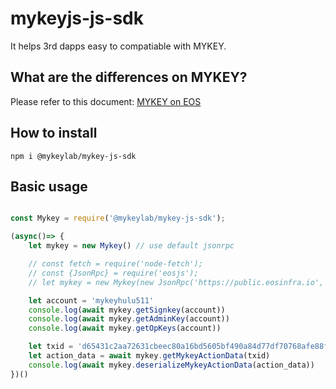 # mykeyjs-js-sdk

It helps 3rd dapps easy to compatiable with MYKEY. 

## What are the differences on MYKEY?

Please refer to this document:
[MYKEY on EOS](https://github.com/mykeylab/Documentation/blob/master/English/MYKEY%20on%20EOSIO.md)


## How to install

```
npm i @mykeylab/mykey-js-sdk
```

## Basic usage

```js

const Mykey = require('@mykeylab/mykey-js-sdk');

(async()=> {
    let mykey = new Mykey() // use default jsonrpc

    // const fetch = require('node-fetch');  
    // const {JsonRpc} = require('eosjs');
    // let mykey = new Mykey(new JsonRpc('https://public.eosinfra.io', { fetch }))

    let account = 'mykeyhulu511'
    console.log(await mykey.getSignkey(account))
    console.log(await mykey.getAdminKey(account))
    console.log(await mykey.getOpKeys(account))

    let txid = 'd65431c2aa72631cbeec80a16bd5605bf490a84d77df70768afe88f8741c4492' // mykey tx id
    let action_data = await mykey.getMykeyActionData(txid)
    console.log(await mykey.deserializeMykeyActionData(action_data))
})()

```
